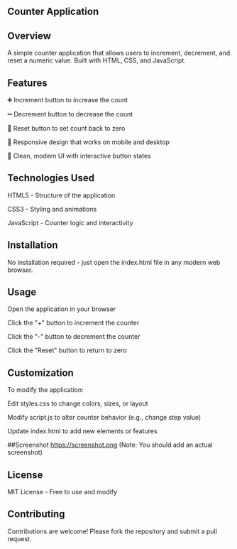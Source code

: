 ## Counter Application

## Overview
A simple counter application that allows users to increment, decrement, and reset a numeric value. Built with HTML, CSS, and JavaScript.

## Features
➕ Increment button to increase the count

➖ Decrement button to decrease the count

🔄 Reset button to set count back to zero

📱 Responsive design that works on mobile and desktop

🎨 Clean, modern UI with interactive button states

## Technologies Used
HTML5 - Structure of the application

CSS3 - Styling and animations

JavaScript - Counter logic and interactivity

## Installation
No installation required - just open the index.html file in any modern web browser.

## Usage
Open the application in your browser

Click the "+" button to increment the counter

Click the "-" button to decrement the counter

Click the "Reset" button to return to zero

## Customization
To modify the application:

Edit styles.css to change colors, sizes, or layout

Modify script.js to alter counter behavior (e.g., change step value)

Update index.html to add new elements or features

 ##Screenshot
https://screenshot.png (Note: You should add an actual screenshot)

 ## License
MIT License - Free to use and modify

## Contributing
Contributions are welcome! Please fork the repository and submit a pull request.
